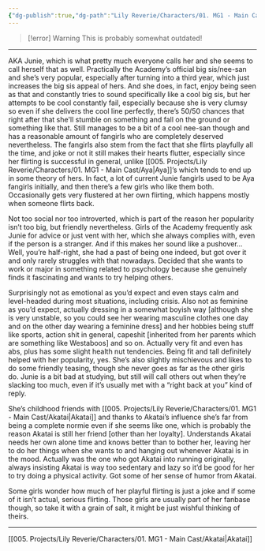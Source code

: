 ```yaml
---
{"dg-publish":true,"dg-path":"Lily Reverie/Characters/01. MG1 - Main Cast/Juniper.md","permalink":"/lily-reverie/characters/01-mg-1-main-cast/juniper/","created":"2024-01-22T20:49:57.802-03:00","updated":"2024-01-22T20:49:57.802-03:00"}
---
```


>[!error] Warning
>This is probably somewhat outdated!

---

AKA Junie, which is what pretty much everyone calls her and she seems to call herself that as well. Practically the Academy’s official big sis/nee-san and she’s very popular, especially after turning into a third year, which just increases the big sis appeal of hers. And she does, in fact, enjoy being seen as that and constantly tries to sound specifically like a cool big sis, but her attempts to be cool constantly fail, especially because she is very clumsy so even if she delivers the cool line perfectly, there’s 50/50 chances that right after that she'll stumble on something and fall on the ground or something like that. Still manages to be a bit of a cool nee-san though and has a reasonable amount of fangirls who are completely deserved nevertheless. The fangirls also stem from the fact that she flirts playfully all the time, and joke or not it still makes their hearts flutter, especially since her flirting is successful in general, unlike [[005. Projects/Lily Reverie/Characters/01. MG1 - Main Cast/Aya\|Aya]]’s which tends to end up in some theory of hers. In fact, a lot of current Junie fangirls used to be Aya fangirls initially, and then there’s a few girls who like them both. Occasionally gets very flustered at her own flirting, which happens mostly when someone flirts back.

Not too social nor too introverted, which is part of the reason her popularity isn’t too big, but friendly nevertheless. Girls of the Academy frequently ask Junie for advice or just vent with her, which she always complies with, even if the person is a stranger. And if this makes her sound like a pushover… Well, you’re half-right, she had a past of being one indeed, but got over it and only rarely struggles with that nowadays. Decided that she wants to work or major in something related to psychology because she genuinely finds it fascinating and wants to try helping others.

Surprisingly not as emotional as you’d expect and even stays calm and level-headed during most situations, including crisis. Also not as feminine as you’d expect, actually dressing in a somewhat boyish way [although she is very unstable, so you could see her wearing masculine clothes one day and on the other day wearing a feminine dress] and her hobbies being stuff like sports, action shit in general, capeshit [inherited from her parents which are something like Westaboos] and so on. Actually very fit and even has abs, plus has some slight health nut tendencies. Being fit and tall definitely helped with her popularity, yes. She’s also slightly mischievous and likes to do some friendly teasing, though she never goes as far as the other girls do. Junie is a bit bad at studying, but still will call others out when they’re slacking too much, even if it’s usually met with a “right back at you” kind of reply.

She’s childhood friends with [[005. Projects/Lily Reverie/Characters/01. MG1 - Main Cast/Akatai\|Akatai]] and thanks to Akatai’s influence she’s far from being a complete normie even if she seems like one, which is probably the reason Akatai is still her friend [other than her loyalty]. Understands Akatai needs her own alone time and knows better than to bother her, leaving her to do her things when she wants to and hanging out whenever Akatai is in the mood. Actually was the one who got Akatai into running originally, always insisting Akatai is way too sedentary and lazy so it’d be good for her to try doing a physical activity. Got some of her sense of humor from Akatai.

Some girls wonder how much of her playful flirting is just a joke and if some of it isn’t actual, serious flirting. Those girls are usually part of her fanbase though, so take it with a grain of salt, it might be just wishful thinking of theirs.

---
[[005. Projects/Lily Reverie/Characters/01. MG1 - Main Cast/Akatai\|Akatai]]